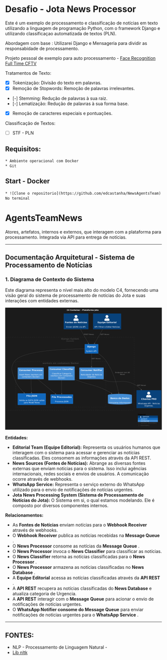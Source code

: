 # Desafio - Jota News Processor

Este é um exemplo de processamento e classificação de notícias em texto utilizando a linguagem de programação Python, com o framework Django e utilizando classificaçao automatizada de textos (PLN).

Abordagem com base :
Utilizarei Django e Mensageria para dividir as responsabidade de processamento.

Projeto pessoal de exemplo para  auto processamento - [Face Recognition Full Time CFTV](https://github.com/edcastanha/Distributed-Services-Face-Detection-Recognition)


Tratamentos de Texto:

- [X] Tokenização: Divisão do texto em palavras.
- [X] Remoção de Stopwords: Remoção de palavras irrelevantes.
- [-] Stemming: Redução de palavras à sua raiz.
- [-] Lematização: Redução de palavras à sua forma base.
- [X] Remoção de caracteres especiais e pontuações.

Classificação de Textos:

- [ ] STF - PLN 





## Requisitos:
    * Ambiente operacional com Docker
    * Git

## Start - Docker
    * ![Clone o repositorio](https://github.com/edcastanha/NewsAgentsTeam)
    No terminal

# AgentsTeamNews

Atores, artefatos, internos e externos, que interagem com a plataforma para processamento. Integrada via API para entrega de notícias.

<hr/>

## Documentação Arquitetural - Sistema de Processamento de Notícias

### 1. Diagrama de Contexto do Sistema

Este diagrama representa o nível mais alto do modelo C4, fornecendo uma visão geral do sistema de processamento de notícias do Jota e suas interações com entidades externas.

![C4 - Contexto do Sistema](./docs/img/Context.png)


**Entidades:**

* **Editorial Team (Equipe Editorial):** Representa os usuários humanos que interagem com o sistema para acessar e gerenciar as notícias classificadas. Eles consomem as informações através da API REST.
* **News Sources (Fontes de Notícias):** Abrange as diversas fontes externas que enviam notícias para o sistema. Isso inclui agências internacionais, redes sociais e envios de usuários. A comunicação ocorre através de webhooks.
* **WhatsApp Service:** Representa o serviço externo do WhatsApp utilizado para o envio de notificações de notícias urgentes.
* **Jota News Processing System (Sistema de Processamento de Notícias do Jota):** O Sistema em si, o qual estamos modelando. Ele é composto por diversos componentes internos.

**Relacionamentos:**

* As **Fontes de Notícias** enviam notícias para o **Webhook Receiver** através de webhooks.
* O **Webhook Receiver** publica as notícias recebidas na  **Message Queue** .
* O **News Processor** consome as notícias da  **Message Queue** .
* O **News Processor** invoca o **News Classifier** para classificar as notícias.
* O **News Classifier** retorna as notícias classificadas para o  **News Processor** .
* O **News Processor** armazena as notícias classificadas no  **News Database** .
* A **Equipe Editorial** acessa as notícias classificadas através da  **API REST** .
* A **API REST** recupera as notícias classificadas do  **News Database**  e atualiza categoria de Urgencia.
* A **API REST** interagir com o **Message Queue** para acionar o envio de notificações de notícias urgentes.
* O **WhatsApp Notifier consome do **Message Queue****  para enviar notificações de notícias urgentes para o  **WhatsApp Service** .

---

## FONTES:

* NLP - Processamento de Linguagem Natural -
* [Lib nltk ](https://www.nltk.org/howto/classify.html)